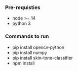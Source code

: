 ### Pre-requisties
 - node >= 14
 - python 3

### Commands to run
 - pip install opencv-python
 - pip install numpy
 - pip install skin-tone-classifier
 - npm install